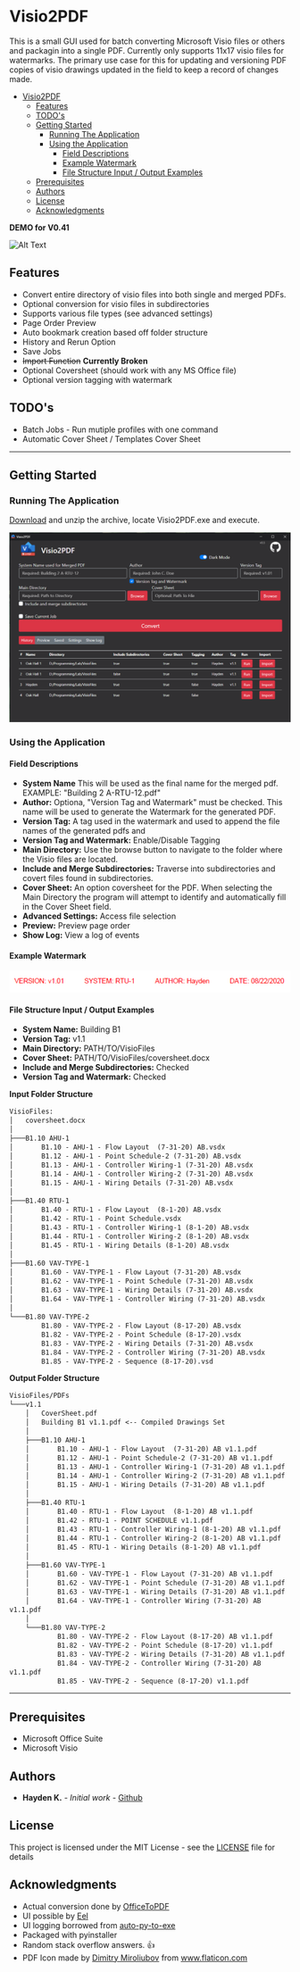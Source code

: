 # Visio2PDF

This is a small GUI used for batch converting Microsoft Visio files or others and packagin into a single PDF. Currently only supports 11x17 visio files for watermarks. The primary use case for this for updating and versioning PDF copies of visio drawings updated in the field to keep a record of changes made.

- [Visio2PDF](#visio2pdf)
  - [Features](#features)
  - [TODO's](#todos)
  - [Getting Started](#getting-started)
    - [Running The Application](#running-the-application)
    - [Using the Application](#using-the-application)
      - [Field Descriptions](#field-descriptions)
      - [Example Watermark](#example-watermark)
      - [File Structure Input / Output Examples](#file-structure-input--output-examples)
  - [Prerequisites](#prerequisites)
  - [Authors](#authors)
  - [License](#license)
  - [Acknowledgments](#acknowledgments)

**DEMO for V0.41**

![Alt Text](./images/demo-v0.4.gif)

## Features

- Convert entire directory of visio files into both single and merged PDFs.
- Optional conversion for visio files in subdirectories
- Supports various file types (see advanced settings)
- Page Order Preview
- Auto bookmark creation based off folder structure
- History and Rerun Option
- Save Jobs
- <s>Import Function</s> **Currently Broken**
- Optional Coversheet (should work with any MS Office file)
- Optional version tagging with watermark

## TODO's

- Batch Jobs - Run mutiple profiles with one command
- Automatic Cover Sheet / Templates Cover Sheet

<hr>

## Getting Started

### Running The Application

[Download](https://github.com/hay-kot/Visio2PDF/releases/tag/v0.4) and unzip the archive, locate Visio2PDF.exe and execute.

![](./images/ui-v0.5.png)

### Using the Application

#### Field Descriptions

- **System Name** This will be used as the final name for the merged pdf. EXAMPLE: "Building 2 A-RTU-12.pdf"
- **Author:** Optiona, "Version Tag and Watermark" must be checked. This name will be used to generate the Watermark for the generated PDF.
- **Version Tag:** A tag used in the watermark and used to append the file names of the generated pdfs and
- **Version Tag and Watermark:** Enable/Disable Tagging
- **Main Directory:** Use the browse button to navigate to the folder where the Visio files are located.
- **Include and Merge Subdirectories:** Traverse into subdirectories and covert files found in subdirectories.
- **Cover Sheet:** An option coversheet for the PDF. When selecting the Main Directory the program will attempt to identify and automatically fill in the Cover Sheet field.
- **Advanced Settings:** Access file selection
- **Preview:** Preview page order
- **Show Log:** View a log of events

#### Example Watermark

![](images/watermark.png)

#### File Structure Input / Output Examples

- **System Name:** Building B1
- **Version Tag:** v1.1
- **Main Directory:** PATH/TO/VisioFiles
- **Cover Sheet:** PATH/TO/VisioFiles/coversheet.docx
- **Include and Merge Subdirectories:** Checked
- **Version Tag and Watermark:** Checked

**Input Folder Structure**

```shell
VisioFiles:
│   coversheet.docx
│
├───B1.10 AHU-1
│       B1.10 - AHU-1 - Flow Layout  (7-31-20) AB.vsdx
│       B1.12 - AHU-1 - Point Schedule-2 (7-31-20) AB.vsdx
│       B1.13 - AHU-1 - Controller Wiring-1 (7-31-20) AB.vsdx
│       B1.14 - AHU-1 - Controller Wiring-2 (7-31-20) AB.vsdx
│       B1.15 - AHU-1 - Wiring Details (7-31-20) AB.vsdx
│
├───B1.40 RTU-1
│       B1.40 - RTU-1 - Flow Layout  (8-1-20) AB.vsdx
│       B1.42 - RTU-1 - Point Schedule.vsdx
│       B1.43 - RTU-1 - Controller Wiring-1 (8-1-20) AB.vsdx
│       B1.44 - RTU-1 - Controller Wiring-2 (8-1-20) AB.vsdx
│       B1.45 - RTU-1 - Wiring Details (8-1-20) AB.vsdx
│
├───B1.60 VAV-TYPE-1
│       B1.60 - VAV-TYPE-1 - Flow Layout (7-31-20) AB.vsdx
│       B1.62 - VAV-TYPE-1 - Point Schedule (7-31-20) AB.vsdx
│       B1.63 - VAV-TYPE-1 - Wiring Details (7-31-20) AB.vsdx
│       B1.64 - VAV-TYPE-1 - Controller Wiring (7-31-20) AB.vsdx
│
└───B1.80 VAV-TYPE-2
        B1.80 - VAV-TYPE-2 - Flow Layout (8-17-20) AB.vsdx
        B1.82 - VAV-TYPE-2 - Point Schedule (8-17-20).vsdx
        B1.83 - VAV-TYPE-2 - Wiring Details (7-31-20) AB.vsdx
        B1.84 - VAV-TYPE-2 - Controller Wiring (7-31-20) AB.vsdx
        B1.85 - VAV-TYPE-2 - Sequence (8-17-20).vsd
```

**Output Folder Structure**

```shell
VisioFiles/PDFs
└───v1.1
    │   CoverSheet.pdf
    │   Building B1 v1.1.pdf <-- Compiled Drawings Set
    │
    ├───B1.10 AHU-1
    │       B1.10 - AHU-1 - Flow Layout  (7-31-20) AB v1.1.pdf
    │       B1.12 - AHU-1 - Point Schedule-2 (7-31-20) AB v1.1.pdf
    │       B1.13 - AHU-1 - Controller Wiring-1 (7-31-20) AB v1.1.pdf
    │       B1.14 - AHU-1 - Controller Wiring-2 (7-31-20) AB v1.1.pdf
    │       B1.15 - AHU-1 - Wiring Details (7-31-20) AB v1.1.pdf
    │
    ├───B1.40 RTU-1
    │       B1.40 - RTU-1 - Flow Layout  (8-1-20) AB v1.1.pdf
    │       B1.42 - RTU-1 - POINT SCHEDULE v1.1.pdf
    │       B1.43 - RTU-1 - Controller Wiring-1 (8-1-20) AB v1.1.pdf
    │       B1.44 - RTU-1 - Controller Wiring-2 (8-1-20) AB v1.1.pdf
    │       B1.45 - RTU-1 - Wiring Details (8-1-20) AB v1.1.pdf
    │
    ├───B1.60 VAV-TYPE-1
    │       B1.60 - VAV-TYPE-1 - Flow Layout (7-31-20) AB v1.1.pdf
    │       B1.62 - VAV-TYPE-1 - Point Schedule (7-31-20) AB v1.1.pdf
    │       B1.63 - VAV-TYPE-1 - Wiring Details (7-31-20) AB v1.1.pdf
    │       B1.64 - VAV-TYPE-1 - Controller Wiring (7-31-20) AB v1.1.pdf
    │
    └───B1.80 VAV-TYPE-2
            B1.80 - VAV-TYPE-2 - Flow Layout (8-17-20) AB v1.1.pdf
            B1.82 - VAV-TYPE-2 - Point Schedule (8-17-20) v1.1.pdf
            B1.83 - VAV-TYPE-2 - Wiring Details (7-31-20) AB v1.1.pdf
            B1.84 - VAV-TYPE-2 - Controller Wiring (7-31-20) AB v1.1.pdf
            B1.85 - VAV-TYPE-2 - Sequence (8-17-20) v1.1.pdf
```

<hr>

## Prerequisites

- Microsoft Office Suite
- Microsoft Visio

## Authors

- **Hayden K.** - _Initial work_ - [Github](https://github.com/hay-kot)

## License

This project is licensed under the MIT License - see the [LICENSE](LICENSE) file for details

## Acknowledgments

- Actual conversion done by [OfficeToPDF](https://github.com/cognidox/OfficeToPDF)
- UI possible by [Eel](https://github.com/samuelhwilliams/Eel)
- UI logging borrowed from [auto-py-to-exe](https://github.com/brentvollebregt/auto-py-to-exe)
- Packaged with pyinstaller
- Random stack overflow answers. :thumbsup:
- <div>PDF Icon made by <a href="https://www.flaticon.com/authors/dimitry-miroliubov" title="Dimitry Miroliubov">Dimitry Miroliubov</a> from <a href="https://www.flaticon.com/" title="Flaticon">www.flaticon.com</a></div>
